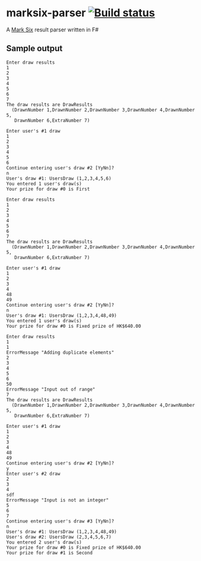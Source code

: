 # marksix-parser [![Build status](https://ci.appveyor.com/api/projects/status/t0965lig3ndxg21i?svg=true)](https://ci.appveyor.com/project/rexcfnghk/marksix-parser)

A [Mark Six](http://bet.hkjc.com/marksix/?lang=en) result parser written in F#

Sample output
---
```
Enter draw results
1
2
3
4
5
6
7
The draw results are DrawResults
  (DrawnNumber 1,DrawnNumber 2,DrawnNumber 3,DrawnNumber 4,DrawnNumber 5,
   DrawnNumber 6,ExtraNumber 7)
   
Enter user's #1 draw
1
2
3
4
5
6
Continue entering user's draw #2 [YyNn]?
n
User's draw #1: UsersDraw (1,2,3,4,5,6)
You entered 1 user's draw(s)
Your prize for draw #0 is First
```

```
Enter draw results
1
2
3
4
5
6
7
The draw results are DrawResults
  (DrawnNumber 1,DrawnNumber 2,DrawnNumber 3,DrawnNumber 4,DrawnNumber 5,
   DrawnNumber 6,ExtraNumber 7)
   
Enter user's #1 draw
1
2
3
4
48
49
Continue entering user's draw #2 [YyNn]?
n
User's draw #1: UsersDraw (1,2,3,4,48,49)
You entered 1 user's draw(s)
Your prize for draw #0 is Fixed prize of HK$640.00
```

```
Enter draw results
1
1
ErrorMessage "Adding duplicate elements"
2
3
4
5
6
50
ErrorMessage "Input out of range"
7
The draw results are DrawResults
  (DrawnNumber 1,DrawnNumber 2,DrawnNumber 3,DrawnNumber 4,DrawnNumber 5,
   DrawnNumber 6,ExtraNumber 7)
   
Enter user's #1 draw
1
2
3
4
48
49
Continue entering user's draw #2 [YyNn]?
y
Enter user's #2 draw
2
3
4
sdf
ErrorMessage "Input is not an integer"
5
6
7
Continue entering user's draw #3 [YyNn]?
n
User's draw #1: UsersDraw (1,2,3,4,48,49)
User's draw #2: UsersDraw (2,3,4,5,6,7)
You entered 2 user's draw(s)
Your prize for draw #0 is Fixed prize of HK$640.00
Your prize for draw #1 is Second
```